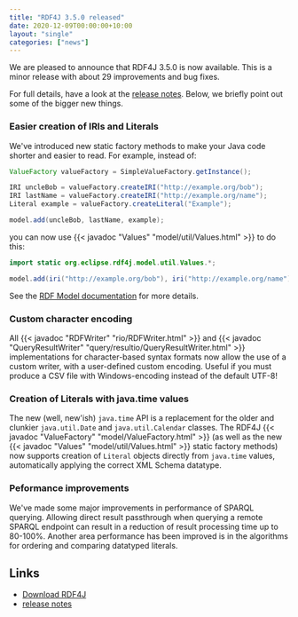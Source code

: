 ```yaml
---
title: "RDF4J 3.5.0 released"
date: 2020-12-09T00:00:00+10:00
layout: "single"
categories: ["news"]
---
```

We are pleased to announce that RDF4J 3.5.0 is now available. This is a minor release with about 29 improvements and bug fixes.

For full details, have a look at the [release notes](/release-notes/3.5.0). Below, we briefly point out some of the bigger new things.

<!--more-->
### Easier creation of IRIs and Literals

We've introduced new static factory methods to make your Java code shorter and easier to read. For example, instead of:

```java
ValueFactory valueFactory = SimpleValueFactory.getInstance();

IRI uncleBob = valueFactory.createIRI("http://example.org/bob");
IRI lastName = valueFactory.createIRI("http://example.org/name");
Literal example = valueFactory.createLiteral("Example");

model.add(uncleBob, lastName, example);
```

you can now use {{< javadoc "Values" "model/util/Values.html" >}} to do this:

```java
import static org.eclipse.rdf4j.model.util.Values.*;

model.add(iri("http://example.org/bob"), iri("http://example.org/name"), literal("Example"));
```

See the [RDF Model documentation](/documentation/programming/model) for more details.

### Custom character encoding 

All {{< javadoc "RDFWriter" "rio/RDFWriter.html" >}} and {{< javadoc "QueryResultWriter" "query/resultio/QueryResultWriter.html" >}} implementations for character-based syntax formats now allow the use of a custom writer, with a user-defined custom encoding. Useful if you must produce a CSV file with Windows-encoding instead of the default UTF-8!

### Creation of Literals with java.time values

The new (well, new'ish) `java.time` API is a replacement for the older and clunkier `java.util.Date` and `java.util.Calendar` classes. The RDF4J {{< javadoc "ValueFactory" "model/ValueFactory.html" >}} (as well as the new {{< javadoc "Values" "model/util/Values.html" >}} static factory methods) now supports creation of `Literal` objects directly from `java.time` values, automatically applying the correct XML Schema datatype.

### Peformance improvements

We've made some major improvements in performance of SPARQL querying. Allowing direct result passthrough when querying a remote SPARQL endpoint can result in a reduction of result processing time up to 80-100%. Another area performance has been improved is in the algorithms for ordering and comparing datatyped literals.

## Links

- [Download RDF4J](/download/)
- [release notes](/release-notes/3.5.0)

